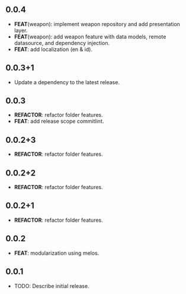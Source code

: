 ## 0.0.4

 - **FEAT**(weapon): implement weapon repository and add presentation layer.
 - **FEAT**(weapon): add weapon feature with data models, remote datasource, and dependency injection.
 - **FEAT**: add localization (en & id).

## 0.0.3+1

 - Update a dependency to the latest release.

## 0.0.3

 - **REFACTOR**: refactor folder features.
 - **FEAT**: add release scope commitlint.

## 0.0.2+3

 - **REFACTOR**: refactor folder features.

## 0.0.2+2

 - **REFACTOR**: refactor folder features.

## 0.0.2+1

 - **REFACTOR**: refactor folder features.

## 0.0.2

 - **FEAT**: modularization using melos.

## 0.0.1

* TODO: Describe initial release.
